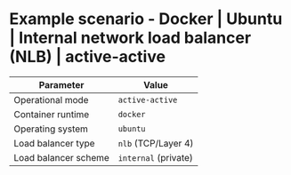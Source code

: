 # Example scenario - Docker | Ubuntu | Internal network load balancer (NLB) | active-active


| Parameter                   | Value                        |
|-----------------------------|------------------------------|
| Operational mode            | `active-active`              |
| Container runtime           | `docker`                     |
| Operating system            | `ubuntu`                     |
| Load balancer type          | `nlb` (TCP/Layer 4)          |
| Load balancer scheme        | `internal` (private)         |
